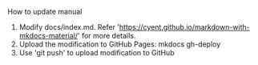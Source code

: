 How to update manual
1. Modify docs/index.md. Refer 'https://cyent.github.io/markdown-with-mkdocs-material/' for more details.
2. Upload the modification to GitHub Pages: mkdocs gh-deploy
3. Use 'git push' to upload modification to GitHub
